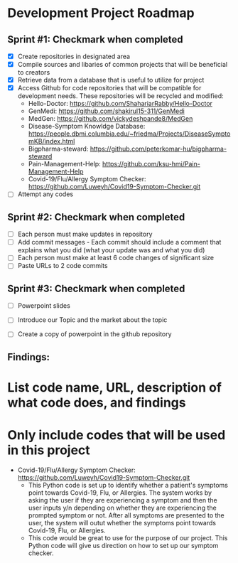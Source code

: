 # Development Project Roadmap 

## Sprint #1: Checkmark when completed
  - [x] Create repositories in designated area
  - [x] Compile sources and libaries of common projects that will be beneficial to creators
  - [x] Retrieve data from a database that is useful to utilize for project
  - [x] Access Github for code repositories that will be compatible for development needs. These repositories will be recycled and modified: 
      - Hello-Doctor: https://github.com/ShahariarRabby/Hello-Doctor
      - GenMedi: https://github.com/shakirul15-311/GenMedi
      - MedGen: https://github.com/vickydeshpande8/MedGen
      - Disease-Symptom Knowldge Database: https://people.dbmi.columbia.edu/~friedma/Projects/DiseaseSymptomKB/index.html 
      - Bigpharma-steward: https://github.com/peterkomar-hu/bigpharma-steward
      - Pain-Management-Help: https://github.com/ksu-hmi/Pain-Management-Help
      - Covid-19/Flu/Allergy Symptom Checker: https://github.com/Luweyh/Covid19-Symptom-Checker.git
 - [ ] Attempt any codes

## Sprint #2: Checkmark when completed
- [ ] Each person must make updates in repository 
- [ ] Add commit messages
      - Each commit should include a comment that explains what you did (what your update was and what you did)
- [ ] Each person must make at least 6 code changes of significant size 
- [ ] Paste URLs to 2 code commits 

## Sprint #3: Checkmark when completed
- [ ] Powerpoint slides
- [ ] Introduce our Topic and the market about the topic
- [ ] Create a copy of powerpoint in the github repository


## Findings:
# List code name, URL, description of what code does, and findings
# Only include codes that will be used in this project
- Covid-19/Flu/Allergy Symptom Checker: https://github.com/Luweyh/Covid19-Symptom-Checker.git
    - This Python code is set up to identify whether a patient's symptoms point towards Covid-19, Flu, or Allergies. The system works by asking the user if       they are experiencing a symptom and then the user inputs y/n depending on whether they are experiencing the prompted symptom or not. After all             symptoms are presented to the user, the system will outut whether the symptoms point towards Covid-19, Flu, or Allergies. 
    - This code would be great to use for the purpose of our project. This Python code will give us direction on how to set up our symptom checker.
